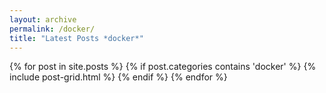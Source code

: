 ```yaml
---
layout: archive
permalink: /docker/
title: "Latest Posts *docker*"
---
```


<div class="tiles">
{% for post in site.posts %}
	{% if post.categories contains 'docker' %}
		{% include post-grid.html %}
	{% endif %}
{% endfor %}
</div><!-- /.tiles -->
